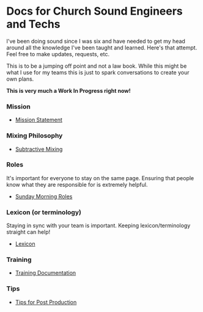 # Docs for Church Sound Engineers and Techs

I've been doing sound since I was six and have needed to get my head around all the knowledge I've been taught and learned. Here's that attempt. Feel free to make updates, requests, etc.

This is to be a jumping off point and not a law book. While this might be what I use for my teams this is just to spark conversations to create your own plans.

**This is very much a Work In Progress right now!**

### Mission
* [Mission Statement](docs/mission.md)

### Mixing Philosophy
* [Subtractive Mixing](docs/subtractive-mixing.md)

### Roles
It's important for everyone to stay on the same page. Ensuring that people know what they are responsible for is extremely helpful.

* [Sunday Morning Roles](docs/roles.md#sunday-morning-rasi)

### Lexicon (or terminology)
Staying in sync with your team is important. Keeping lexicon/terminology straight can help!

* [Lexicon](docs/lexicon.md)

### Training
* [Training Documentation](training/README.md)

### Tips
* [Tips for Post Production](docs/post-production/tips.md)
